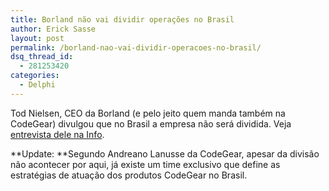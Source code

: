 ```yaml
---
title: Borland não vai dividir operações no Brasil
author: Erick Sasse
layout: post
permalink: /borland-nao-vai-dividir-operacoes-no-brasil/
dsq_thread_id:
  - 281253420
categories:
  - Delphi
---
```

Tod Nielsen, CEO da Borland (e pelo jeito quem manda também na CodeGear) divulgou que no Brasil a empresa não será dividida. Veja [entrevista dele na Info][1].

**Update: **Segundo Andreano Lanusse da CodeGear, apesar da divisão não acontecer por aqui, já existe um time exclusivo que define as estratégias de atuação dos produtos CodeGear no Brasil.

 [1]: http://info.abril.com.br/aberto/infonews/012007/30012007-18.shl